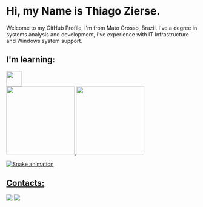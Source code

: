 # Hi, my Name is Thiago Zierse.

Welcome to my GitHub Profile, i'm from Mato Grosso, Brazil. 
I've a degree in systems analysis and development, i've experience with IT Infrastructure and Windows system support. 

## I'm learning: 
<img loading="lazy" src="https://cdn.jsdelivr.net/gh/devicons/devicon/icons/java/java-original.svg" width="40" height="40"/>

<div>
<a href="https://github.com/Zierse">
<img loading="lazy" height="180em" src="https://github-readme-stats.vercel.app/api/top-langs/?username=zierse&layout=compact&langs_count=7&theme=dracula"/>
<img loading="lazy" height="180em" src="https://github-readme-stats.vercel.app/api?username=zierse&show_icons=true&theme=dracula&include_all_commits=true&count_private=true"/>
</div>

![Snake animation](https://github.com/Zierse/Zierse/blob/output/github-contribution-grid-snake.svg)

## Contacts:
<div>
<a href="https://instagram.com/zierse.exe" target="_blank"><img loading="lazy" src="https://img.shields.io/badge/-Instagram-%23E4405F?style=for-the-badge&logo=instagram&logoColor=white" target="_blank"></a>
<a href="https://www.linkedin.com/in/thiago-zierse-15704a18a" target="_blank"><img loading="lazy" src="https://img.shields.io/badge/-LinkedIn-%230077B5?style=for-the-badge&logo=linkedin&logoColor=white" target="_blank"></a>  
</div>

